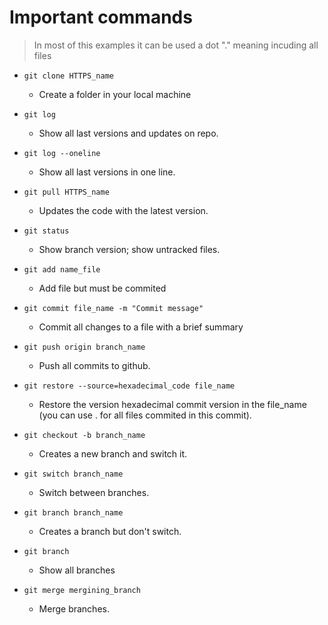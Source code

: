 # Important commands 

>In most of this examples it can be used a dot
> "." meaning incuding all files

+ `git clone HTTPS_name`

    + Create a folder in your local machine

+ `git log`

    + Show all last versions and updates on repo.

+ `git log --oneline`

    + Show all last versions in one line.    

+ `git pull HTTPS_name`

    + Updates the code with the latest version.

+ `git status`

    + Show branch version; show untracked files.

+ `git add name_file`

    + Add file but must be commited

+ `git commit file_name -m "Commit message"`

    + Commit all changes to a file with a brief summary

+ `git push origin branch_name`

    + Push all commits to github.

+ `git restore --source=hexadecimal_code file_name`

    + Restore the version hexadecimal commit version in the file_name (you can use . for all files commited in this commit).

+ `git checkout -b branch_name`

    + Creates a new branch and switch it.

+ `git switch branch_name`

    + Switch between branches. 

+ `git branch branch_name`

    + Creates a branch but don't switch.

+ `git branch`

    + Show all branches

+ `git merge mergining_branch`

    + Merge branches.